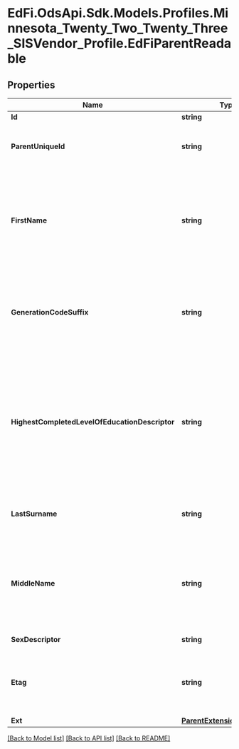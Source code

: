 # EdFi.OdsApi.Sdk.Models.Profiles.Minnesota_Twenty_Two_Twenty_Three_SISVendor_Profile.EdFiParentReadable
## Properties

Name | Type | Description | Notes
------------ | ------------- | ------------- | -------------
**Id** | **string** |  | [optional] 
**ParentUniqueId** | **string** | A unique alphanumeric code assigned to a parent. | 
**FirstName** | **string** | A name given to an individual at birth, baptism, or during another naming ceremony, or through legal change. | 
**GenerationCodeSuffix** | **string** | An appendage, if any, used to denote an individual&#39;s generation in his family (e.g., Jr., Sr., III). | [optional] 
**HighestCompletedLevelOfEducationDescriptor** | **string** | The extent of formal instruction an individual has received (e.g., the highest grade in school completed or its equivalent or the highest degree received). | [optional] 
**LastSurname** | **string** | The name borne in common by members of a family. | 
**MiddleName** | **string** | A secondary name given to an individual at birth, baptism, or during another naming ceremony. | [optional] 
**SexDescriptor** | **string** | A person&#39;s gender. | [optional] 
**Etag** | **string** | A unique system-generated value that identifies the version of the resource. | [optional] 
**Ext** | [**ParentExtensionsReadable**](ParentExtensionsReadable.md) |  | [optional] 

[[Back to Model list]](../README.md#documentation-for-models) [[Back to API list]](../README.md#documentation-for-api-endpoints) [[Back to README]](../README.md)


